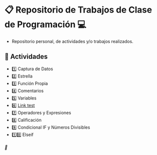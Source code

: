 # :clipboard: Repositorio de Trabajos de Clase de Programación :computer:

- Repositorio personal, de actividades y/o trabajos realizados.

## :pushpin: Actividades

- :one: Captura de Datos
- :two: Estrella
- :three: Función Propia
- :four: Comentarios
- :five: Variables 
- :six: [Link test](https://github.com/SrTuns/Universidad/blob/main/1%20Captura%20de%20Datos/captura-de-datos.c)
- :seven: Operadores y Expresiones
- :eight: Calificación
- :nine: Condicional IF y Números Divisibles
- :one::zero: Elseif


###### :cookie:

